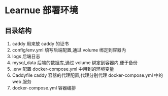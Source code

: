 # Learnue 部署环境

## 目录结构

1. caddy 用来放 caddy 的证书
2. config/env.yml 填写后端配置,通过 volume 绑定到容器内
3. logs 后端日志
4. mysql_data 后端的数据库,通过 volume 绑定到容器内,便于备份
5. .env 配置 docker-compose.yml 中用到的环境变量
6. Caddyfile caddy 容器的代理配置,代理分别代理 docker-compose.yml 中的 web 服务
7. docker-compose.yml 容器编排
